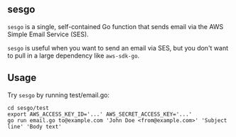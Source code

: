 ## sesgo

`sesgo` is a single, self-contained Go function that sends email via the AWS Simple Email Service (SES).

`sesgo` is useful when you want to send an email via SES, but you don't want to pull in a large dependency like `aws-sdk-go`.

## Usage

Try `sesgo` by running test/email.go:

    cd sesgo/test
    export AWS_ACCESS_KEY_ID='...' AWS_SECRET_ACCESS_KEY='...'
    go run email.go to@example.com 'John Doe <from@example.com>' 'Subject line' 'Body text'
